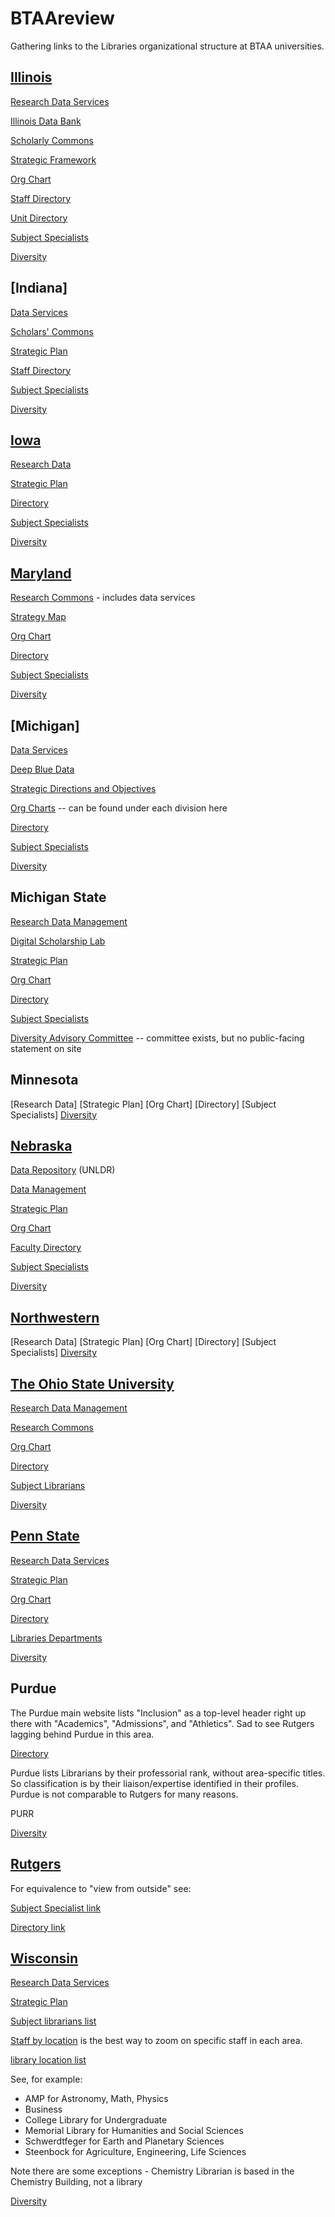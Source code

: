 # BTAAreview
Gathering links to the Libraries organizational structure at BTAA universities.

## [Illinois](https://www.library.illinois.edu)

[Research Data Services](https://www.library.illinois.edu/rds/)

[Illinois Data Bank](https://databank.illinois.edu)

[Scholarly Commons](https://www.library.illinois.edu/sc/)

[Strategic Framework](https://www.library.illinois.edu/geninfo/libraryinit/strategic-framework-2019/)

[Org Chart](https://www.library.illinois.edu/staff/administration/orgchart/)

[Staff Directory](https://www.library.illinois.edu/geninfo/staff-directory/)

[Unit Directory](https://www.library.illinois.edu/geninfo/unit-directory/)

[Subject Specialists](https://www.library.illinois.edu/geninfo/subject-specialists)

[Diversity](https://www.library.illinois.edu/geninfo/diversity/)

## [Indiana]

[Data Services](https://libraries.indiana.edu/data-services)

[Scholars' Commons](https://libraries.indiana.edu/scholars-commons)

[Strategic Plan](http://libraries.indiana.edu/strategicplan)

[Staff Directory](https://libraries.indiana.edu/staff)

[Subject Specialists](https://libraries.indiana.edu/specialists)

[Diversity](https://libraries.indiana.edu/libraries-diversity-resources)

## [Iowa](https://www.lib.uiowa.edu)

[Research Data](https://www.lib.uiowa.edu/data/)

[Strategic Plan](http://www.lib.uiowa.edu/about/strategic-plan-2020-2024/)

[Directory](https://www.lib.uiowa.edu/people/)

[Subject Specialists](https://www.lib.uiowa.edu/people/find-your-librarian/)

[Diversity](https://www.lib.uiowa.edu/about/diversity-equity-inclusion/)

## [Maryland](https://www.lib.umd.edu)

[Research Commons](https://www.lib.umd.edu/rc) - includes data services

[Strategy Map](https://www.lib.umd.edu/about/deans-office/strategy-map)

[Org Chart](https://www.lib.umd.edu/binaries/content/assets/public/about/libraries-org-chart_admin_aug2021.pdf)

[Directory](https://www.lib.umd.edu/directory)

[Subject Specialists](https://www.lib.umd.edu/directory/specialists/librarian)

[Diversity](https://www.lib.umd.edu/about/diversity/home)

## [Michigan]

[Data Services](https://lib.umich.edu/research-and-scholarship/data-services)

[Deep Blue Data](https://deepblue.lib.umich.edu/data)

[Strategic Directions and Objectives](https://lib.umich.edu/about-us/about-library/strategic-directions-and-objectives)

[Org Charts](https://lib.umich.edu/about-us/our-divisions-and-departments) -- can be found under each division here

[Directory](https://lib.umich.edu/about-us/staff-directory)

[Subject Specialists](https://lib.umich.edu/research-and-scholarship/help-research/find-specialist)

[Diversity](https://lib.umich.edu/about-us/about-library/diversity-equity-inclusion-and-accessibility)

## Michigan State

[Research Data Management](https://lib.msu.edu/rdmg/)

[Digital Scholarship Lab](https://lib.msu.edu/dslab/)

[Strategic Plan](https://lib.msu.edu/strategic-plan)

[Org Chart](https://lib.msu.edu/orgchart/)

[Directory](https://lib.msu.edu/contact/libstaff)

[Subject Specialists](https://lib.msu.edu/contact/subjectlibrarian/)

[Diversity Advisory Committee](https://lib.msu.edu/about/diversity-committee/) -- committee exists, but no public-facing statement on site

## Minnesota
[Research Data]
[Strategic Plan]
[Org Chart]
[Directory]
[Subject Specialists]
[Diversity]()

## [Nebraska](https://libraries.unl.edu)

[Data Repository](https://dataregistry.unl.edu) (UNLDR)

[Data Management](https://libraries.unl.edu/research-data-management)

[Strategic Plan](https://libraries.unl.edu/libraries-strategic-plan)

[Org Chart](https://libraries.unl.edu/organizational-chart)

[Faculty Directory](https://libraries.unl.edu/faculty-staff-directory)

[Subject Specialists](https://unl.libguides.com/find_your_librarian)

[Diversity](https://libraries.unl.edu/diversity)

## [Northwestern](https://www.library.northwestern.edu)
[Research Data]
[Strategic Plan]
[Org Chart]
[Directory]
[Subject Specialists]
[Diversity]()

## [The Ohio State University](https://library.osu.edu)

[Research Data Management](https://library.osu.edu/researchcommons/help/managing-data)

[Research Commons](https://library.osu.edu/researchcommons/)

[Org Chart](https://library.osu.edu/sites/default/files/2021-09/OSULOrgChart_full.pdf)

[Directory](https://library.osu.edu/directory)

[Subject Librarians](https://library.osu.edu/subject-librarians)

[Diversity](https://library.osu.edu/equity-diversity-inclusion)

## [Penn State](https://libraries.psu.edu/)

[Research Data Services](https://libraries.psu.edu/research/research-data-services)

[Strategic Plan](https://libraries.psu.edu/about/university-libraries-strategic-plan)

[Org Chart](https://libraries.psu.edu/sites/default/files/2021/03/01/org-chart_030121.pdf)

[Directory](https://libraries.psu.edu/directory/)

[Libraries Departments](https://libraries.psu.edu/about/libraries)

[Diversity](https://libraries.psu.edu/about/diversity)

## Purdue

The Purdue main website lists "Inclusion" as a top-level header right up there with "Academics", "Admissions", and "Athletics".  Sad to see Rutgers lagging behind Purdue in this area.

[Directory](https://www.lib.purdue.edu/directory)

Purdue lists Librarians by their professorial rank, without area-specific titles.  So classification is by their liaison/expertise identified in their profiles.  Purdue is not comparable to Rutgers for many reasons.

PURR

[Diversity]()


## [Rutgers](https://libraries.rutgers.edu)

For equivalence to "view from outside" see:

[Subject Specialist link](https://www.libraries.rutgers.edu/new-brunswick/teaching-research-help/subject-help-new-brunswick)

[Directory link](https://www.libraries.rutgers.edu/directory)

## [Wisconsin](https://www.library.wisc.edu)

[Research Data Services](https://researchdata.wisc.edu)

[Strategic Plan](https://www.library.wisc.edu/about/administration/strategic-plan/)

[Subject librarians list](https://www.library.wisc.edu/research-support/subject-librarians/)

[Staff by location](https://www.library.wisc.edu/about/directory/staff-by-location/#0) is the best way to zoom on specific staff in each area.

[library location list](https://www.library.wisc.edu/locations/#)

See, for example:
* AMP for Astronomy, Math, Physics
* Business
* College Library for Undergraduate
* Memorial Library for Humanities and Social Sciences
* Schwerdtfeger for Earth and Planetary Sciences
* Steenbock for Agriculture, Engineering, Life Sciences

Note there are some exceptions - Chemistry Librarian is based in the Chemistry Building, not a library

[Diversity](https://www.library.wisc.edu/diversity/)

